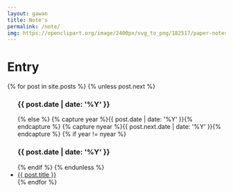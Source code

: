 ```yaml
---
layout: gawan
title: Note's
permalink: /note/
img: https://openclipart.org/image/2400px/svg_to_png/182517/paper-notes.png
---
```

<div class="home w3-animate-zoom">
	<h1 class="page-heading w3-text-indigo w3-animate-top">Entry <a class="w3-right-align rss-subscribe" href="{{ "/feed.xml" | prepend: site.baseurl }}" title="subscribe via RSS"><i class="fa fa-rss w3-text-orange w3-right-align w3-animate-fading" aria-hidden="true"></i></a> <a href="list"><i class="fa fa-list-ul w3-right w3-gray" aria-hidden="true"></i></a></h1>
      {% for post in site.posts %}
        {% unless post.next %}
		<ul>
          <h3 class="w3-text-deep-purple">{{ post.date | date: '%Y' }}</h3>
        {% else %}
          {% capture year %}{{ post.date | date: '%Y' }}{% endcapture %}
          {% capture nyear %}{{ post.next.date | date: '%Y' }}{% endcapture %}
          {% if year != nyear %}
            <h3 class="w3-text-purple">{{ post.date | date: '%Y' }}</h3>
          {% endif %}
        {% endunless %}
        <li class="w3-text-red fa fa-angle-double-right"><a href="{{ site.baseurl }}{{ post.url }}" class="w3-text-blue"> {{ post.title }}</a></li>
      {% endfor %}
    </ul>
</div>